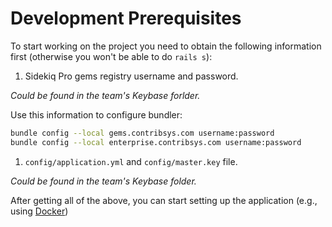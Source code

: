 # Development Prerequisites

To start working on the project you need to obtain the following information first (otherwise you won't be able to do `rails s`):

1. Sidekiq Pro gems registry username and password.

_Could be found in the team's Keybase forlder._

Use this information to configure bundler:

```sh
bundle config --local gems.contribsys.com username:password
bundle config --local enterprise.contribsys.com username:password
```

1. `config/application.yml` and `config/master.key` file.

_Could be found in the team's Keybase folder._

After getting all of the above, you can start setting up the application (e.g., using [Docker](./docker.md))
